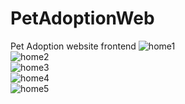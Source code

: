 # PetAdoptionWeb
Pet Adoption website frontend
![home1](https://user-images.githubusercontent.com/46352484/178114449-042e554c-edd1-4fba-86d5-5432df46cfbc.png)
</br>
![home2](https://user-images.githubusercontent.com/46352484/178114470-1beb76c3-76ab-43a1-93a2-9353a49c74e4.png)
</br>
![home3](https://user-images.githubusercontent.com/46352484/178114479-f5c079ee-8b20-45ff-9c22-f7cb2c252ba2.png)
</br>
![home4](https://user-images.githubusercontent.com/46352484/178114487-725377e2-7827-467c-83b0-596639727a67.png)
</br>
![home5](https://user-images.githubusercontent.com/46352484/178114497-76790ce1-5948-42ef-8570-8bc62fc750db.png)
</br>
